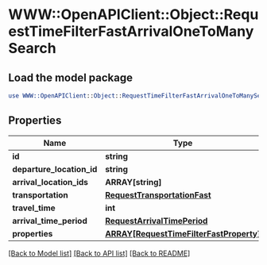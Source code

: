 # WWW::OpenAPIClient::Object::RequestTimeFilterFastArrivalOneToManySearch

## Load the model package
```perl
use WWW::OpenAPIClient::Object::RequestTimeFilterFastArrivalOneToManySearch;
```

## Properties
Name | Type | Description | Notes
------------ | ------------- | ------------- | -------------
**id** | **string** |  | 
**departure_location_id** | **string** |  | 
**arrival_location_ids** | **ARRAY[string]** |  | 
**transportation** | [**RequestTransportationFast**](RequestTransportationFast.md) |  | 
**travel_time** | **int** |  | 
**arrival_time_period** | [**RequestArrivalTimePeriod**](RequestArrivalTimePeriod.md) |  | 
**properties** | [**ARRAY[RequestTimeFilterFastProperty]**](RequestTimeFilterFastProperty.md) |  | 

[[Back to Model list]](../README.md#documentation-for-models) [[Back to API list]](../README.md#documentation-for-api-endpoints) [[Back to README]](../README.md)



